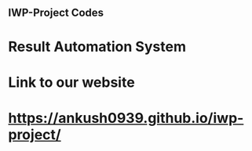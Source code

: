 ## IWP-Project Codes

# Result Automation System

# Link to our website

# https://ankush0939.github.io/iwp-project/
